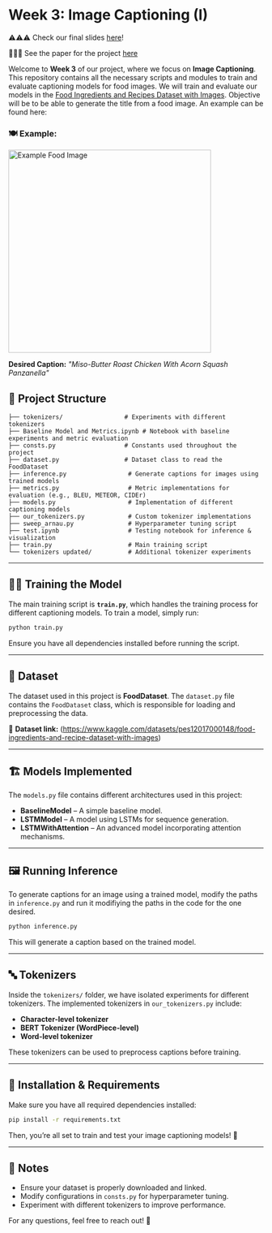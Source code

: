 # Week 3: Image Captioning (I)

⚠️⚠️⚠️ Check our final slides [here](https://docs.google.com/presentation/d/1rZsFNczXgs0ZNEDZWPDb83qw1RwR42B14yrA6DDos6A/edit#slide=id.g340d9e9dd17_0_361)!

📝📝📝 See the paper for the project [here](https://overleaf.cvc.uab.es/project/67dff51c85f1f209c7a4c396)

Welcome to **Week 3** of our project, where we focus on **Image Captioning**. This repository contains all the necessary scripts and modules to train and evaluate captioning models for food images.
We will train and evaluate our models in the [Food Ingredients and Recipes Dataset with Images](https://www.kaggle.com/datasets/pes12017000148/food-ingredients-and-recipe-dataset-with-images). Objective will be to be able to generate the title from a food image. An example can be found here:

### 🍽️ Example:

<img src="https://assets.epicurious.com/photos/5f99a91e819b886aba0a2846/1:1/w_1920,c_limit/Chickensgiving_HERO_RECIPE_101920_1374_VOG_final.jpg" alt="Example Food Image" width="400"/>

**Desired Caption:** *"Miso-Butter Roast Chicken With Acorn Squash Panzanella"*

## 📂 Project Structure

```
├── tokenizers/                 # Experiments with different tokenizers
├── Baseline Model and Metrics.ipynb # Notebook with baseline experiments and metric evaluation
├── consts.py                   # Constants used throughout the project
├── dataset.py                  # Dataset class to read the FoodDataset
├── inference.py                 # Generate captions for images using trained models
├── metrics.py                   # Metric implementations for evaluation (e.g., BLEU, METEOR, CIDEr)
├── models.py                    # Implementation of different captioning models
├── our_tokenizers.py            # Custom tokenizer implementations
├── sweep_arnau.py               # Hyperparameter tuning script
├── test.ipynb                   # Testing notebook for inference & visualization
├── train.py                     # Main training script
└── tokenizers updated/          # Additional tokenizer experiments
```

---

## 🏋️‍♂️ Training the Model

The main training script is **`train.py`**, which handles the training process for different captioning models. To train a model, simply run:

```bash
python train.py
```

Ensure you have all dependencies installed before running the script.

---

## 📖 Dataset

The dataset used in this project is **FoodDataset**. The `dataset.py` file contains the `FoodDataset` class, which is responsible for loading and preprocessing the data.

🔗 **Dataset link:** (https://www.kaggle.com/datasets/pes12017000148/food-ingredients-and-recipe-dataset-with-images)

---

## 🏗️ Models Implemented

The `models.py` file contains different architectures used in this project:

- **BaselineModel** – A simple baseline model.
- **LSTMModel** – A model using LSTMs for sequence generation.
- **LSTMWithAttention** – An advanced model incorporating attention mechanisms.

---

## 🖼️ Running Inference

To generate captions for an image using a trained model, modify the paths in `inference.py` and run it modifiying the paths in the code for the one desired.

```bash
python inference.py
```

This will generate a caption based on the trained model.

---

## 🔤 Tokenizers

Inside the `tokenizers/` folder, we have isolated experiments for different tokenizers. The implemented tokenizers in `our_tokenizers.py` include:

- **Character-level tokenizer**
- **BERT Tokenizer (WordPiece-level)**
- **Word-level tokenizer**

These tokenizers can be used to preprocess captions before training.

---

## 🚀 Installation & Requirements

Make sure you have all required dependencies installed:

```bash
pip install -r requirements.txt
```

Then, you’re all set to train and test your image captioning models! 🎉

---

## 📌 Notes
- Ensure your dataset is properly downloaded and linked.
- Modify configurations in `consts.py` for hyperparameter tuning.
- Experiment with different tokenizers to improve performance.

For any questions, feel free to reach out! 🚀

